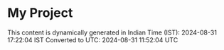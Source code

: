 # My Project

This content is dynamically generated in Indian Time (IST): 2024-08-31 17:22:04 IST
Converted to UTC: 2024-08-31 11:52:04 UTC

